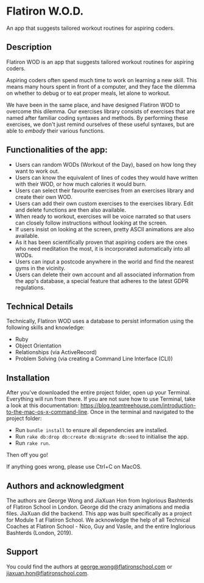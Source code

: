 # Flatiron W.O.D.
An app that suggests tailored workout routines for aspiring coders.

## Description
Flatiron WOD is an app that suggests tailored workout routines for aspiring coders.

Aspiring coders often spend much time to work on learning a new skill. This means many hours spent in front of a computer, and they face the dilemma on whether to debug or to eat proper meals, let alone to workout.

We have been in the same place, and have designed Flatiron WOD to overcome this dilemma. Our exercises library consists of exercises that are named after familiar coding syntaxes and methods. By performing these exercises, we don't just remind ourselves of these useful syntaxes, but are able to _embody_ their various functions.

## Functionalities of the app:
- Users can random WODs (Workout of the Day), based on how long they want to work out.
- Users can know the equivalent of lines of codes they would have written with their WOD, or how much calories it would burn.
- Users can select their favourite exercises from an exercises library and create their own WOD.
- Users can add their own custom exercises to the exercises library. Edit and delete functions are then also available.
- When ready to workout, exercises will be voice narrated so that users can closely follow instructions without looking at the screen.
- If users insist on looking at the screen, pretty ASCII animations are also available.
- As it has been scientifically proven that aspiring coders are the ones who need meditation the most, it is incorporated automatically into all WODs.
- Users can input a postcode anywhere in the world and find the nearest gyms in the vicinity.
- Users can delete their own account and all associated information from the app's database, a special feature that adheres to the latest GDPR regulations.

## Technical Details
Technically, Flatiron WOD uses a database to persist information using the following skills and knowledge:
- Ruby
- Object Orientation
- Relationships (via ActiveRecord)
- Problem Solving (via creating a Command Line Interface (CLI))

## Installation
After you've downloaded the entire project folder, open up your Terminal. Everything will run from there.
If you are not sure how to use Terminal, take a look at this documentation: https://blog.teamtreehouse.com/introduction-to-the-mac-os-x-command-line.
Once in the terminal and navigated to the project folder:
- Run `bundle install` to ensure all dependencies are installed.
- Run `rake db:drop db:create db:migrate db:seed` to initialise the app.
- Run `rake run`.

Then off you go!

If anything goes wrong, please use Ctrl+C on MacOS.

## Authors and acknowledgment
The authors are George Wong and JiaXuan Hon from Inglorious Bashterds of Flatiron School in London.
George did the crazy animations and media files. JiaXuan did the backend.
This app was built specifically as a project for Module 1 at Flatiron School. We acknowledge the help of all Technical Coaches at Flatiron School - Nico, Guy and Vasile, and the entire Inglorious Bashterds (London, 2019).

## Support
You could find the authors at george.wong@flatironschool.com or jiaxuan.hon@flatironschool.com.
